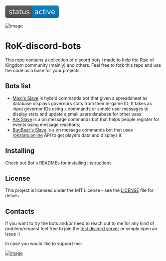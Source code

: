 [![status: active](https://github.com/GIScience/badges/raw/master/status/active.svg)](https://github.com/GIScience/badges#active)

![image](https://img.shields.io/badge/Discord-5865F2?style=for-the-badge&logo=discord&logoColor=white)

# RoK-discord-bots 

This repo contains a collection of discord bots i made to help the Rise of Kingdom community (mainly) and others. Feel free to fork this repo and use the code as a base for your projects.

## Bots list

- [Maxi's Slave](https://github.com/TheMaxi7/RoK-discord-bots/tree/main/Maxi's%20Slave) is hybrid commands bot that given a spreadsheet as database displays governors stats from their in-game ID; It takes as input governor IDs using `/` commands or simple user messages to display stats and update a small users database for other uses;
- [Ark Slave](https://github.com/TheMaxi7/RoK-discord-bots/tree/main/Ark%20Slave) is a on message commands bot that helps people register for events using message reactions;
- [BugBear's Slave](https://github.com/TheMaxi7/RoK-discord-bots/tree/main/BugBear's%20Slave) is a on message commands bot that uses [rokstats.online](https://rokstats.online/) API to get players data and displays it.

## Installing

Check out Bot's READMEs for installing instructions.

## License

This project is licensed under the MIT License - see the [LICENSE](https://github.com/Altaro97/Discord-Bots/blob/main/LICENSE) file for details.

## Contacts

If you want to try the bots and/or need to reach out to me for any kind of problem/request feel free to join the [test discord server](https://discord.gg/EH7QhwxqkW) or simply open an issue :)

In case you would like to support me:

[![image](https://img.shields.io/badge/PayPal-00457C?style=for-the-badge&logo=paypal&logoColor=white)](https://paypal.me/Altaro97?country.x=IT&locale.x=it_IT)
